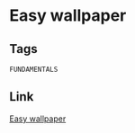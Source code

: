 # Easy wallpaper


## Tags

`FUNDAMENTALS`

## Link

[Easy wallpaper](https://www.codewars.com/kata/567501aec64b81e252000003)